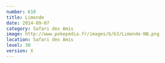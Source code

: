 ```yaml
---
number: 618
title: Limonde
date: 2014-09-07
category: Safari des Amis
image: http://www.pokepedia.fr/images/b/b3/Limonde-NB.png
location: Safari des Amis
level: 30
version: X
---
```

